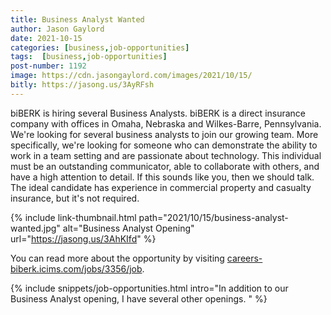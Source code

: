```yaml
---
title: Business Analyst Wanted
author: Jason Gaylord
date: 2021-10-15
categories: [business,job-opportunities]
tags:  [business,job-opportunities]
post-number: 1192
image: https://cdn.jasongaylord.com/images/2021/10/15/
bitly: https://jasong.us/3AyRFsh
---
```


biBERK is hiring several Business Analysts. biBERK is a direct insurance company with offices in Omaha, Nebraska and Wilkes-Barre, Pennsylvania. We're looking for several business analysts to join our growing team. More specifically, we're looking for someone who can demonstrate the ability to work in a team setting and are passionate about technology. This individual must be an outstanding communicator, able to collaborate with others, and have a high attention to detail. If this sounds like you, then we should talk. The ideal candidate has experience in commercial property and casualty insurance, but it's not required.

{% include link-thumbnail.html path="2021/10/15/business-analyst-wanted.jpg" alt="Business Analyst Opening" url="https://jasong.us/3AhKIfd" %}

You can read more about the opportunity by visiting [careers-biberk.icims.com/jobs/3356/job](https://jasong.us/3AhKIfd).

{% include snippets/job-opportunities.html intro="In addition to our Business Analyst opening, I have several other openings. " %}